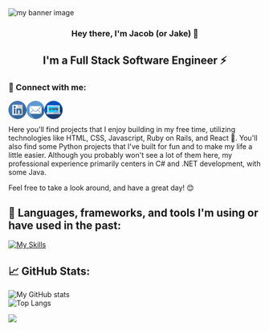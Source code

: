 <img src="https://raw.githubusercontent.com/jacob-hollis/jacob-hollis/main/images/banner.png" alt="my banner image">

<h3 align=center>Hey there, I'm Jacob (or Jake) 👋</h3>
<h2 align=center>I'm a Full Stack Software Engineer ⚡</h2>

<h3 align=left>🤝 Connect with me:</h3>
<a href="https://www.linkedin.com/in/jacob-hollis"><img align="left" src="https://raw.githubusercontent.com/jacob-hollis/jacob-hollis/main/images/linkedin.png" alt="Jacob Hollis | LinkedIn" width="36px"/></a>
<a href="mailto:jakebhollis@gmail.com"><img align="left" src="https://raw.githubusercontent.com/jacob-hollis/jacob-hollis/main/images/email.png" alt="Jacob Hollis | LinkedIn" width="36px"/></a>
<a href="https://github.com/Jacob-Hollis/portfolio-website/blob/main/README.md"><img align="left" src="https://raw.githubusercontent.com/jacob-hollis/jacob-hollis/main/images/world-wide-web.png" alt="Jacob Hollis | LinkedIn" width="36px"/></a>
<br>
<br>
  
Here you'll find projects that I enjoy building in my free time, utilizing technologies like HTML, CSS, Javascript, Ruby on Rails, and React 🚀. You'll also find some Python projects that I've built for fun and to make my life a little easier. Although you probably won't see a lot of them here, my professional experience primarily centers in C# and .NET development, with some Java.

Feel free to take a look around, and have a great day! 😊  

<h2 align=left>🔧 Languages, frameworks, and tools I'm using or have used in the past:</h2>

[![My Skills](https://skillicons.dev/icons?i=androidstudio,atom,aws,azure,c,cs,css,django,docker,dotnet,git,github,gradle,html,idea,java,js,kotlin,lua,mysql,postgres,py,rabbitmq,react,ruby,rails,selenium,visualstudio,vscode)](https://skillicons.dev)  

<h2 align=left>📈 GitHub Stats:</h2>

![My GitHub stats](https://github-readme-stats.vercel.app/api?username=jacob-hollis&show_icons=true&theme=blueberry)  
![Top Langs](https://github-readme-stats.vercel.app/api/top-langs/?username=jacob-hollis&layout=compact&theme=blueberry)  

![](https://komarev.com/ghpvc/?username=jacob-hollis&color=blue)
